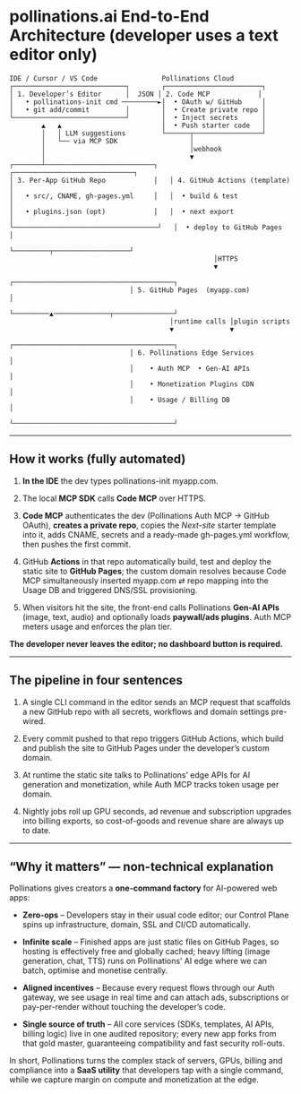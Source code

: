 # pollinations.ai **End-to-End Architecture**  (developer uses a text editor only)

```
IDE / Cursor / VS Code                Pollinations Cloud
┌────────────────────────────┐        ┌────────────────────────┐
│ 1. Developer’s Editor      │  JSON │ 2. Code MCP            │
│   • pollinations-init cmd ─────────►│  • OAuth w/ GitHub     │
│   • git add/commit         │        │  • Create private repo │
└────────────────────────────┘        │  • Inject secrets      │
        ▲   ▲                         │  • Push starter code   │
        │   │ LLM suggestions         └──────┬─────────────────┘
        │   └── via MCP SDK                  │
        │                                    │webhook
        │                                    ▼
┌───────┴───────────────────────────┐   ┌──────────────────────────────┐
│ 3. Per-App GitHub Repo            │   │ 4. GitHub Actions (template) │
│   • src/, CNAME, gh-pages.yml     │   │  • build & test             │
│   • plugins.json (opt)            │   │  • next export              │
└────────────────────────────────────┘   │  • deploy to GitHub Pages   │
                                         └─────────┬───────────────────┘
                                                   │HTTPS
                                                   ▼
                              ┌────────────────────────────────────────┐
                              │ 5. GitHub Pages  (myapp.com)           │
                              └─────────▲──────────────┬───────────────┘
                                        │runtime calls │plugin scripts
                                        ▼              ▼
                              ┌────────────────────────────────────────┐
                              │ 6. Pollinations Edge Services          │
                              │    • Auth MCP  • Gen-AI APIs          │
                              │    • Monetization Plugins CDN         │
                              │    • Usage / Billing DB               │
                              └────────────────────────────────────────┘
```

---

## **How it works (fully automated)**

1. **In the IDE** the dev types pollinations-init myapp.com.

2. The local **MCP SDK** calls **Code MCP** over HTTPS.

3. **Code MCP** authenticates the dev (Pollinations Auth MCP → GitHub OAuth), **creates a private repo**, copies the *Next-site* starter template into it, adds CNAME, secrets and a ready-made gh-pages.yml workflow, then pushes the first commit.

4. GitHub **Actions** in that repo automatically build, test and deploy the static site to **GitHub Pages**; the custom domain resolves because Code MCP simultaneously inserted myapp.com ⇄ repo mapping into the Usage DB and triggered DNS/SSL provisioning.

5. When visitors hit the site, the front-end calls Pollinations **Gen-AI APIs** (image, text, audio) and optionally loads **paywall/ads plugins**. Auth MCP meters usage and enforces the plan tier.

**The developer never leaves the editor; no dashboard button is required.**

---

## **The pipeline in four sentences**

1. A single CLI command in the editor sends an MCP request that scaffolds a new GitHub repo with all secrets, workflows and domain settings pre-wired.

2. Every commit pushed to that repo triggers GitHub Actions, which build and publish the site to GitHub Pages under the developer’s custom domain.

3. At runtime the static site talks to Pollinations’ edge APIs for AI generation and monetization, while Auth MCP tracks token usage per domain.

4. Nightly jobs roll up GPU seconds, ad revenue and subscription upgrades into billing exports, so cost-of-goods and revenue share are always up to date.

---

## **“Why it matters” — non-technical explanation**

Pollinations gives creators a **one-command factory** for AI-powered web apps:

* **Zero-ops** – Developers stay in their usual code editor; our Control Plane spins up infrastructure, domain, SSL and CI/CD automatically.

* **Infinite scale** – Finished apps are just static files on GitHub Pages, so hosting is effectively free and globally cached; heavy lifting (image generation, chat, TTS) runs on Pollinations’ AI edge where we can batch, optimise and monetise centrally.

* **Aligned incentives** – Because every request flows through our Auth gateway, we see usage in real time and can attach ads, subscriptions or pay-per-render without touching the developer’s code.

* **Single source of truth** – All core services (SDKs, templates, AI APIs, billing logic) live in one audited repository; every new app forks from that gold master, guaranteeing compatibility and fast security roll-outs.

In short, Pollinations turns the complex stack of servers, GPUs, billing and compliance into a **SaaS utility** that developers tap with a single command, while we capture margin on compute and monetization at the edge.

